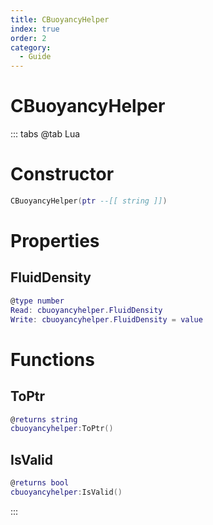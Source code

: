 ```yaml
---
title: CBuoyancyHelper
index: true
order: 2
category:
  - Guide
---
```


# CBuoyancyHelper

::: tabs
@tab Lua
# Constructor
```lua
CBuoyancyHelper(ptr --[[ string ]])
```
# Properties
## FluidDensity 
```lua
@type number
Read: cbuoyancyhelper.FluidDensity
Write: cbuoyancyhelper.FluidDensity = value
```
# Functions
## ToPtr
```lua
@returns string
cbuoyancyhelper:ToPtr()
```
## IsValid
```lua
@returns bool
cbuoyancyhelper:IsValid()
```

:::